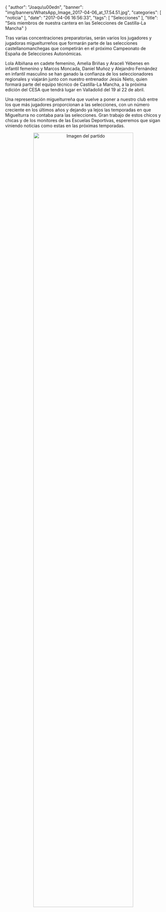 {
  "author": "Joaqu\u00edn", 
  "banner": "img/banners/WhatsApp_Image_2017-04-06_at_17.54.51.jpg", 
  "categories": [
    "noticia"
  ], 
  "date": "2017-04-06 16:56:33", 
  "tags": [
    "Selecciones"
  ], 
  "title": "Seis miembros de nuestra cantera en las Selecciones de Castilla-La Mancha"
}

Tras varias concentraciones preparatorias, serán varios los jugadores y jugadoras miguelturreños que formarán parte de las selecciones castellanomanchegas que competirán en el próximo Campeonato de España de Selecciones Autonómicas.

Lola Albiñana en cadete femenino, Amelia Briñas y Araceli Yébenes en infantil femenino y Marcos Moncada, Daniel Muñoz y Alejandro Fernández en infantil masculino se han ganado la confianza de los seleccionadores regionales y viajarán junto con nuestro entrenador Jesús Nieto, quien formará parte del equipo técnico de Castilla-La Mancha, a la próxima edición del CESA que tendrá lugar en Valladolid del 19 al 22 de abril.

Una representación miguelturreña que vuelve a poner a nuestro club entre los que más jugadores proporcionan a las selecciones, con un número creciente en los últimos años y dejando ya lejos las temporadas en que Miguelturra no contaba para las selecciones. Gran trabajo de estos chicos y chicas y de los monitores de las Escuelas Deportivas, esperemos que sigan viniendo noticias como estas en las próximas temporadas.

<center>
<a target="_new" href="http://www.advmiguelturra.org/img/banners/WhatsApp%20Image%202017-04-06%20at%2017.54.51.jpg"> 
<img alt="Imagen del partido" width="80%" align="center" src="http://www.advmiguelturra.org/img/banners/WhatsApp%20Image%202017-04-06%20at%2017.54.51.jpg"/> </a> </center>



